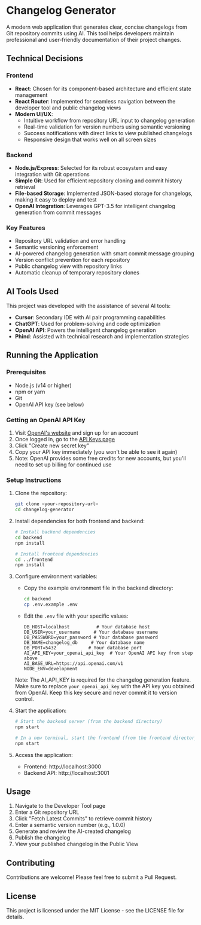 # Changelog Generator

A modern web application that generates clear, concise changelogs from Git repository commits using AI. This tool helps developers maintain professional and user-friendly documentation of their project changes.

## Technical Decisions

### Frontend
- **React**: Chosen for its component-based architecture and efficient state management
- **React Router**: Implemented for seamless navigation between the developer tool and public changelog views
- **Modern UI/UX**: 
  - Intuitive workflow from repository URL input to changelog generation
  - Real-time validation for version numbers using semantic versioning
  - Success notifications with direct links to view published changelogs
  - Responsive design that works well on all screen sizes

### Backend
- **Node.js/Express**: Selected for its robust ecosystem and easy integration with Git operations
- **Simple Git**: Used for efficient repository cloning and commit history retrieval
- **File-based Storage**: Implemented JSON-based storage for changelogs, making it easy to deploy and test
- **OpenAI Integration**: Leverages GPT-3.5 for intelligent changelog generation from commit messages

### Key Features
- Repository URL validation and error handling
- Semantic versioning enforcement
- AI-powered changelog generation with smart commit message grouping
- Version conflict prevention for each repository
- Public changelog view with repository links
- Automatic cleanup of temporary repository clones

## AI Tools Used

This project was developed with the assistance of several AI tools:
- **Cursor**: Secondary IDE with AI pair programming capabilities
- **ChatGPT**: Used for problem-solving and code optimization
- **OpenAI API**: Powers the intelligent changelog generation
- **Phind**: Assisted with technical research and implementation strategies

## Running the Application

### Prerequisites
- Node.js (v14 or higher)
- npm or yarn
- Git
- OpenAI API key (see below)

### Getting an OpenAI API Key

1. Visit [OpenAI's website](https://platform.openai.com/signup) and sign up for an account
2. Once logged in, go to the [API Keys page](https://platform.openai.com/api-keys)
3. Click "Create new secret key"
4. Copy your API key immediately (you won't be able to see it again)
5. Note: OpenAI provides some free credits for new accounts, but you'll need to set up billing for continued use

### Setup Instructions

1. Clone the repository:
   ```bash
   git clone <your-repository-url>
   cd changelog-generator
   ```

2. Install dependencies for both frontend and backend:
   ```bash
   # Install backend dependencies
   cd backend
   npm install

   # Install frontend dependencies
   cd ../frontend
   npm install
   ```

3. Configure environment variables:
   - Copy the example environment file in the backend directory:
     ```bash
     cd backend
     cp .env.example .env
     ```
   - Edit the `.env` file with your specific values:
     ```
     DB_HOST=localhost          # Your database host
     DB_USER=your_username     # Your database username
     DB_PASSWORD=your_password # Your database password
     DB_NAME=changelog_db     # Your database name
     DB_PORT=5432            # Your database port
     AI_API_KEY=your_openai_api_key  # Your OpenAI API key from step above
     AI_BASE_URL=https://api.openai.com/v1
     NODE_ENV=development
     ```
   
   Note: The AI_API_KEY is required for the changelog generation feature. Make sure to replace `your_openai_api_key` with the API key you obtained from OpenAI. Keep this key secure and never commit it to version control.

4. Start the application:
   ```bash
   # Start the backend server (from the backend directory)
   npm start

   # In a new terminal, start the frontend (from the frontend directory)
   npm start
   ```

5. Access the application:
   - Frontend: http://localhost:3000
   - Backend API: http://localhost:3001

## Usage

1. Navigate to the Developer Tool page
2. Enter a Git repository URL
3. Click "Fetch Latest Commits" to retrieve commit history
4. Enter a semantic version number (e.g., 1.0.0)
5. Generate and review the AI-created changelog
6. Publish the changelog
7. View your published changelog in the Public View

## Contributing

Contributions are welcome! Please feel free to submit a Pull Request.

## License

This project is licensed under the MIT License - see the LICENSE file for details.
